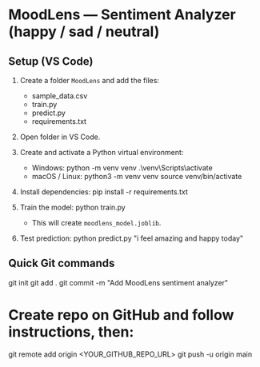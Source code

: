 # MoodLens — Sentiment Analyzer (happy / sad / neutral)

## Setup (VS Code)

1. Create a folder `MoodLens` and add the files:
   - sample_data.csv
   - train.py
   - predict.py
   - requirements.txt

2. Open folder in VS Code.

3. Create and activate a Python virtual environment:
   - Windows:
     python -m venv venv
     .\venv\Scripts\activate
   - macOS / Linux:
     python3 -m venv venv
     source venv/bin/activate

4. Install dependencies:
   pip install -r requirements.txt

5. Train the model:
   python train.py
   - This will create `moodlens_model.joblib`.

6. Test prediction:
   python predict.py "i feel amazing and happy today"

## Quick Git commands
git init
git add .
git commit -m "Add MoodLens sentiment analyzer"
# Create repo on GitHub and follow instructions, then:
git remote add origin <YOUR_GITHUB_REPO_URL>
git push -u origin main

